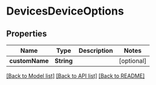 # DevicesDeviceOptions

## Properties
Name | Type | Description | Notes
------------ | ------------- | ------------- | -------------
**customName** | **String** |  | [optional] 

[[Back to Model list]](../README.md#documentation-for-models) [[Back to API list]](../README.md#documentation-for-api-endpoints) [[Back to README]](../README.md)



